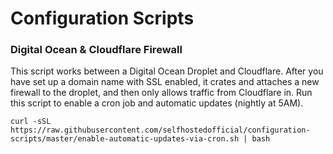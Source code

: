 # Configuration Scripts

### Digital Ocean & Cloudflare Firewall
This script works between a Digital Ocean Droplet and Cloudflare. After you have set up a domain name with SSL enabled, it crates and attaches a new firewall to the droplet, and then only allows traffic from Cloudflare in. Run this script to enable a cron job and automatic updates (nightly at 5AM).

`curl -sSL https://raw.githubusercontent.com/selfhostedofficial/configuration-scripts/master/enable-automatic-updates-via-cron.sh | bash`
